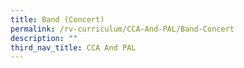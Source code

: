 ```yaml
---
title: Band (Concert)
permalink: /rv-curriculum/CCA-And-PAL/Band-Concert
description: ""
third_nav_title: CCA And PAL
---
```

